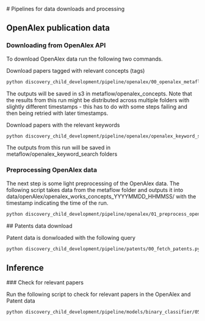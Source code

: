 # Pipelines for data downloads and processing

## OpenAlex publication data

### Downloading from OpenAlex API

To download OpenAlex data run the following two commands.

Download papers tagged with relevant concepts (tags)

```bash
python discovery_child_development/pipeline/openalex/00_openalex_metaflow.py run --production True
```

The outputs will be saved in s3 in metaflow/openalex_concepts. Note that the results from this run might be distributed across multiple folders with slightly different timestamps - this has to do with some steps failing and then being retried with later timestamps.

Download papers with the relevant keywords

```bash
python discovery_child_development/pipeline/openalex/openalex_keyword_search.py run --production True
```

The outputs from this run will be saved in metaflow/openalex_keyword_search folders

### Preprocessing OpenAlex data

The next step is some light preprocessing of the OpenAlex data. The following script takes data from the metaflow folder and outputs it into data/openAlex/openalex_works_concepts_YYYYMMDD_HHMMSS/ with the timestamp indicating the time of the run.

```bash
python discovery_child_development/pipeline/openalex/01_preprocess_openalex.py
```

## Patents data download

Patent data is donwloaded with the following query

```bash
python discovery_child_development/pipeline/patents/00_fetch_patents.py
```

## Inference

### Check for relevant papers

Run the following script to check for relevant papers in the OpenAlex and Patent data

```bash
python discovery_child_development/pipeline/models/binary_classifier/05_inference_OpenAlex_Patents.py
```
